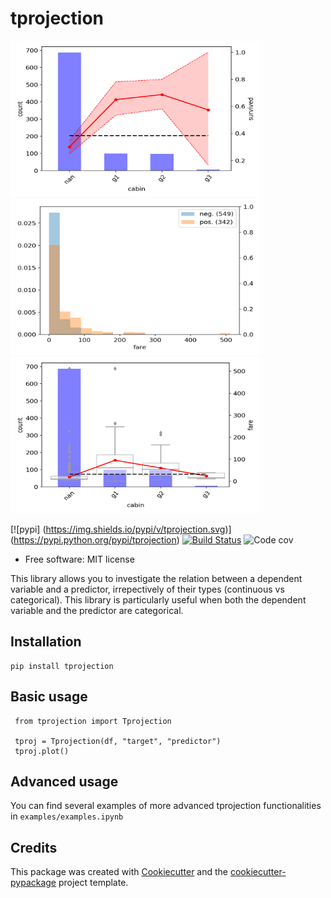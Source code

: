 # tprojection


<div class="row">

<img src="examples/survived_cabin.png" height="250" width="400">
<img src="examples/survived_fare.png" height="250" width="400">
<img src="examples/fare_cabin.png" height="250" width="400">

<div class="row">
</div>


[![pypi] (https://img.shields.io/pypi/v/tprojection.svg)] (https://pypi.python.org/pypi/tprojection)
[![Build Status](https://travis-ci.org/mwaskom/seaborn.svg?branch=master)](https://travis-ci.org/mwaskom/seaborn)
![Code cov](https://img.shields.io/codecov/c/github/greghor/tprojection)


* Free software: MIT license

This library allows you to investigate the relation between a dependent variable and a predictor, irrepectively of their types (continuous vs categorical). This library is particularly useful
when both the dependent variable and the predictor are categorical. 


## Installation

    pip install tprojection

## Basic usage

     from tprojection import Tprojection

     tproj = Tprojection(df, "target", "predictor")
     tproj.plot()

## Advanced usage

You can find several examples of more advanced tprojection functionalities in `examples/examples.ipynb`

## Credits

This package was created with [Cookiecutter](https://github.com/audreyr/cookiecutter) and the [cookiecutter-pypackage](https://github.com/audreyr/cookiecutter-pypackage) project template.

